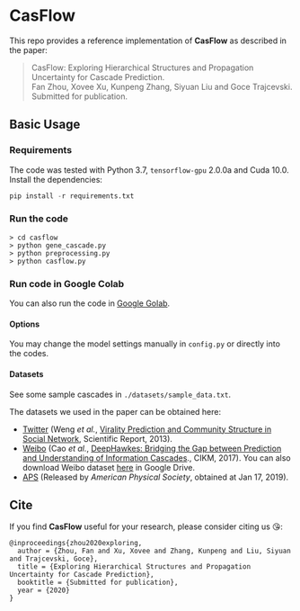 # CasFlow

This repo provides a reference implementation of **CasFlow** as described in the paper:
> CasFlow: Exploring Hierarchical Structures and Propagation Uncertainty for Cascade Prediction.  
> Fan Zhou, Xovee Xu, Kunpeng Zhang, Siyuan Liu and Goce Trajcevski.  
> Submitted for publication.

## Basic Usage

### Requirements

The code was tested with Python 3.7, `tensorflow-gpu` 2.0.0a and Cuda 10.0. Install the dependencies:

```python
pip install -r requirements.txt
```

### Run the code
```shell
> cd casflow
> python gene_cascade.py
> python preprocessing.py
> python casflow.py
```

### Run code in Google Colab

You can also run the code in [Google Golab](https://colab.research.google.com/drive/19zQrAIo-yyfkH8m95UmdepzSryxHHs_a?usp=sharing). 

#### Options
You may change the model settings manually in `config.py` or directly into the codes. 

#### Datasets

See some sample cascades in `./datasets/sample_data.txt`.

The datasets we used in the paper can be obtained here:

- [Twitter](http://carl.cs.indiana.edu/data/#virality2013) (Weng *et al.*, [Virality Prediction and Community Structure in Social Network](https://www.nature.com/articles/srep02522), Scientific Report, 2013).
- [Weibo](https://github.com/CaoQi92/DeepHawkes) (Cao *et al.*, [DeepHawkes: Bridging the Gap between 
Prediction and Understanding of Information Cascades](https://dl.acm.org/doi/10.1145/3132847.3132973)., CIKM, 2017). You can also download Weibo dataset [here](https://drive.google.com/file/d/1fgkLeFRYQDQOKPujsmn61sGbJt6PaERF/view?usp=sharing) in Google Drive.  
- [APS](https://journals.aps.org/datasets) (Released by *American Physical Society*, obtained at Jan 17, 2019). 

## Cite

If you find **CasFlow** useful for your research, please consider citing us 😘:

    @inproceedings{zhou2020exploring,  
      author = {Zhou, Fan and Xu, Xovee and Zhang, Kunpeng and Liu, Siyuan and Trajcevski, Goce},  
      title = {Exploring Hierarchical Structures and Propagation Uncertainty for Cascade Prediction},
      booktitle = {Submitted for publication},
      year = {2020}
    }
